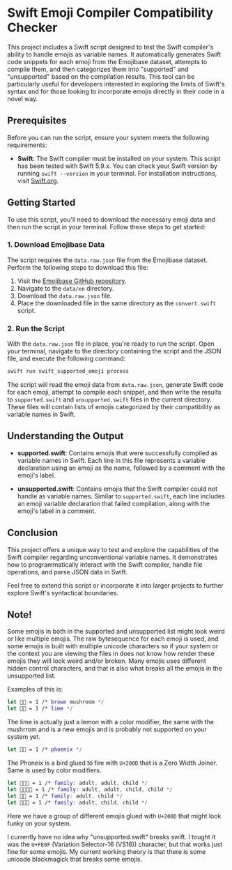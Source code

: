 # Swift Emoji Compiler Compatibility Checker

This project includes a Swift script designed to test the Swift compiler's ability to handle emojis as variable names. It automatically generates Swift code snippets for each emoji from the Emojibase dataset, attempts to compile them, and then categorizes them into "supported" and "unsupported" based on the compilation results. This tool can be particularly useful for developers interested in exploring the limits of Swift's syntax and for those looking to incorporate emojis directly in their code in a novel way.

## Prerequisites

Before you can run the script, ensure your system meets the following requirements:

- **Swift**: The Swift compiler must be installed on your system. This script has been tested with Swift 5.9.x. You can check your Swift version by running `swift --version` in your terminal. For installation instructions, visit [Swift.org](https://swift.org/download/).

## Getting Started

To use this script, you'll need to download the necessary emoji data and then run the script in your terminal. Follow these steps to get started:

### 1. Download Emojibase Data

The script requires the `data.raw.json` file from the Emojibase dataset. Perform the following steps to download this file:

1. Visit the [Emojibase GitHub repository](https://github.com/milesj/emojibase/tree/master/packages/data/en).
2. Navigate to the `data/en` directory.
3. Download the `data.raw.json` file.
4. Place the downloaded file in the same directory as the `convert.swift` script.

### 2. Run the Script

With the `data.raw.json` file in place, you're ready to run the script. Open your terminal, navigate to the directory containing the script and the JSON file, and execute the following command:

```bash
swift run swift_supported_emoji process
```

The script will read the emoji data from `data.raw.json`, generate Swift code for each emoji, attempt to compile each snippet, and then write the results to `supported.swift` and `unsupported.swift` files in the current directory. These files will contain lists of emojis categorized by their compatibility as variable names in Swift.

## Understanding the Output

- **supported.swift**: Contains emojis that were successfully compiled as variable names in Swift. Each line in this file represents a variable declaration using an emoji as the name, followed by a comment with the emoji's label.
  
- **unsupported.swift**: Contains emojis that the Swift compiler could not handle as variable names. Similar to `supported.swift`, each line includes an emoji variable declaration that failed compilation, along with the emoji's label in a comment.

## Conclusion

This project offers a unique way to test and explore the capabilities of the Swift compiler regarding unconventional variable names. It demonstrates how to programmatically interact with the Swift compiler, handle file operations, and parse JSON data in Swift.

Feel free to extend this script or incorporate it into larger projects to further explore Swift's syntactical boundaries.

## Note!
Some emojis in both in the supported and unsupported list might look weird or like multiple emojis.
The raw bytesequence for each emoji is used, and some emojis is built with multiple unicode characters so if your system or the context you are viewing the files in does
not know how render these emojis they will look weird and/or broken. Many emojis uses different hidden control characters, and that is also what breaks all the emojis in the unsupported list.

Examples of this is:

```swift
let 🍄‍🟫 = 1 /* brown mushroom */
let 🍋‍🟩 = 1 /* lime */
```
The lime is actually just a lemon with a color modifier, the same with the mushrrom and is a new emojis and is probably not supported on your system yet.

```swift
let 🐦‍🔥 = 1 /* phoenix */
```
The Phoneix is a bird glued to fire with `U+200D` that is a Zero Width Joiner. Same is used by color modifiers.

```swift
let 🧑‍🧑‍🧒 = 1 /* family: adult, adult, child */
let 🧑‍🧑‍🧒‍🧒 = 1 /* family: adult, adult, child, child */
let 🧑‍🧒 = 1 /* family: adult, child */
let 🧑‍🧒‍🧒 = 1 /* family: adult, child, child */
```
Here we have a group of different emojis glued with `U+200D` that might look funky on your system.

I currently have no idea why "unsupported.swift" breaks swift. I tought it was the `U+FE0F` (Variation Selector-16 (VS16)) character, but that works just fine for some emojis.
My current working theory is that there is some unicode blackmagick that breaks some emojis.